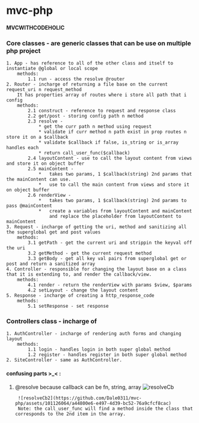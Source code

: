 # mvc-php

#### MVCWITHCODEHOLIC

### Core classes - are generic classes that can be use on multiple php project
    1. App - has reference to all of the other class and itself to instantiate @global or local scope
        methods: 
            1.1 run - access the resolve @router
    2. Router - incharge of returning a file base on the current request_uri n request_method
        It has properties array of routes where i store all path that i config
        methods: 
            2.1 construct - reference to request and response class
            2.2 get/post - storing config path n method
            2.3 resolve - 
                * get the curr path n method using request
                * validate if curr method n path exist in prop routes n store it on a $callback
                * validate $callback if false, is_string or is_array handles each 
                * return call_user_func($callback)
            2.4 layoutContent - use to call the layout content from views and store it on object buffer
            2.5 mainContent - 
                *   takes two params, 1 $callback(string) 2nd params that the mainContent can use.
                *   use to call the main content from views and store it on object buffer
            2.6 renderView - 
                *   takes two params, 1 $callback(string) 2nd params to pass @mainContent
                *   create a variables from layoutContent and mainContent
                    and replace the placeholder from layoutContent to mainContent
    3. Request - incharge of getting the uri, method and sanitizing all the superglobal get and post values
        methods: 
            3.1 getPath - get the current uri and strippin the keyval off the uri
            3.2 getMethod - get the current request method
            3.3 getBody - get all key val pairs from superglobal get or post and return a sanitized array
    4. Controller - responsible for changing the layout base on a class that it is extending to, and render the callback/view.
        methods: 
            4.1 render - return the renderView with params $view, $params
            4.2 setLayout - change the layout content
    5. Response - incharge of creating a http_response_code
        methods: 
            5.1 setResponse - set response
### Controllers class - incharge of 
    1. AuthController - incharge of rendering auth forms and changing layout
        methods:
            1.1 login - handles login in both super global method
            1.2 register - handles register in both super global method
    2. SiteController - same as AuthController.


#### confusing parts >_< :
1. @resolve 
        because callback can be fn, string, array
        ![resolveCb](https://github.com/Dale0311/mvc-php/assets/101126064/df74039e-c80e-47ae-a9f8-359fe8bd8326)
        
        ![resolveCb2](https://github.com/Dale0311/mvc-php/assets/101126064/a44800e6-e497-4d39-bc52-76a9cfcf8cac)
        Note: the call_user_func will find a method inside the class that corresponds to the 2nd item in the array.
